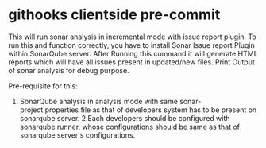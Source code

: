 # githooks clientside pre-commit
 This will run sonar analysis in incremental mode with issue report plugin.
 To run this and function correctly, you have to install Sonar Issue report Plugin within SonarQube server.
 After Running this command it will generate HTML reports which will have all issues present in updated/new files.
Print Output of sonar analysis for debug purpose.

Pre-requisite for this:
1. SonarQube analysis in analysis mode with same sonar-project.properties file as that of developers system has to be present on sonarqube server.
2.Each developers should be configured with sonarqube runner,  whose  configurations should be same as that of sonarqube server's configurations.
